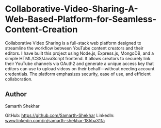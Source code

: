 # Collaborative-Video-Sharing-A-Web-Based-Platform-for-Seamless-Content-Creation

Collaborative Video Sharing is a full-stack web platform designed to streamline the workflow between YouTube content creators and their editors. I have built this project using Node.js, Express.js, MongoDB, and a simple HTML/CSS/JavaScript frontend. It allows creators to securely link their YouTube channels via OAuth2 and generate a unique access key that editors can use to upload videos on their behalf—without needing account credentials. The platform emphasizes security, ease of use, and efficient collaboration.

## Author
Samarth Shekhar

GitHub: https://github.com/Samarth-Shekhar
LinkedIn: www.linkedin.com/in/samarth-shekhar-185ba311a





